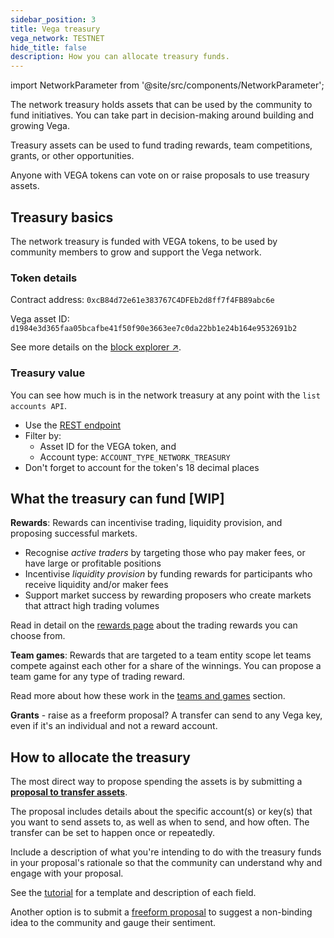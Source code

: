 ```yaml
---
sidebar_position: 3
title: Vega treasury
vega_network: TESTNET
hide_title: false
description: How you can allocate treasury funds.
---
```

import NetworkParameter from '@site/src/components/NetworkParameter';

The network treasury holds assets that can be used by the community to fund initiatives. You can take part in decision-making around building and growing Vega.

Treasury assets can be used to fund trading rewards, team competitions, grants, or other opportunities.

Anyone with VEGA tokens can vote on or raise proposals to use treasury assets.

## Treasury basics
The network treasury is funded with VEGA tokens, to be used by community members to grow and support the Vega network. 

### Token details
Contract address: `0xcB84d72e61e383767C4DFEb2d8ff7f4FB89abc6e`

Vega asset ID: `d1984e3d365faa05bcafbe41f50f90e3663ee7c0da22bb1e24b164e9532691b2`

See more details on the [block explorer ↗](https://explorer.vega.xyz/assets/d1984e3d365faa05bcafbe41f50f90e3663ee7c0da22bb1e24b164e9532691b2).

### Treasury value
You can see how much is in the network treasury at any point with the `list accounts API`.

* Use the [REST endpoint](../../api/rest/data-v2/trading-data-service-list-accounts.api.mdx)
* Filter by:
    * Asset ID for the VEGA token, and 
    * Account type: `ACCOUNT_TYPE_NETWORK_TREASURY`
* Don't forget to account for the token's 18 decimal places

## What the treasury can fund [WIP]

**Rewards**: Rewards can incentivise trading, liquidity provision, and proposing successful markets.
- Recognise *active traders* by targeting those who pay maker fees, or have large or profitable positions
- Incentivise *liquidity provision* by funding rewards for participants who receive liquidity and/or maker fees
- Support market success by rewarding proposers who create markets that attract high trading volumes

Read in detail on the [rewards page](../trading-on-vega/discounts-rewards.md#trading-rewards) about the trading rewards you can choose from.

**Team games**: Rewards that are targeted to a team entity scope let teams compete against each other for a share of the winnings. You can propose a team game for any type of trading reward.

Read more about how these work in the [teams and games](../trading-on-vega/discounts-rewards.md#teams-and-games) section.

**Grants** - raise as a freeform proposal? A transfer can send to any Vega key, even if it's an individual and not a reward account.

## How to allocate the treasury
The most direct way to propose spending the assets is by submitting a **[proposal to transfer assets](./transfers.md#governance-initiated-transfers)**. 

The proposal includes details about the specific account(s) or key(s) that you want to send assets to, as well as when to send, and how often. The transfer can be set to happen once or repeatedly.

Include a description of what you're intending to do with the treasury funds in your proposal's rationale so that the community can understand why and engage with your proposal.

See the [tutorial](../../tutorials/proposals/asset-transfer-proposal.md) for a template and description of each field.

Another option is to submit a [freeform proposal](../../tutorials/proposals/freeform-proposal.md) to suggest a non-binding idea to the community and gauge their sentiment.

<!--
Wondering what the experience is for someone who wants to spend Vega on-chain, what tools to have, what kinds of competitions can they make?
-->




